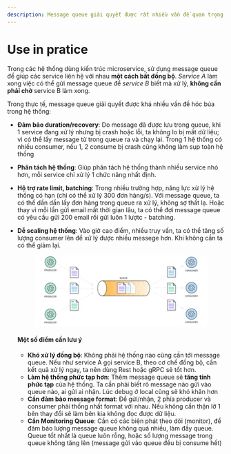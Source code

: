 ```yaml
---
description: Message queue giải quyết được rất nhiều vấn đề quan trọng  trong hệ thống.
---
```


# Use in pratice

Trong các hệ thống dùng kiến trúc microservice, sử dụng message queue để giúp các service liên hệ với nhau **một cách bất đồng bộ**. _Service A_ làm xong việc có thể gửi message queue để _service B_ biết mà xử lý, **không cần phải chờ** service B làm xong.

Trong thực tế, message queue giải quyết được khá nhiều vấn đề hóc búa trong hệ thống:

* **Đảm bảo duration/recovery**: Do message đã được lưu trong queue, khi 1 service đang xử lý nhưng bị crash hoặc lỗi, ta không lo bị mất dữ liệu; vì có thể lấy message từ trong queue ra và chạy lại. Trong 1 hệ thống có nhiều consumer, nếu 1, 2 consume bị crash cũng không làm sụp toàn hệ thống
* **Phân tách hệ thống**: Giúp phân tách hệ thống thành nhiều service nhỏ hơn, mỗi service chỉ xử lý 1 chức năng nhất định.
* **Hộ trợ rate limit, batching**: Trong nhiều trường hợp, năng lực xử lý hệ thống có hạn (chỉ có thể xử lý 300 đơn hàng/s). Với message queue, ta có thể dần dần lấy đơn hàng trong queue ra xử lý, không sợ thất lạ. Hoặc thay vì mỗi lần gửi email mất thời gian lâu, ta có thể đợi message queue có yêu cầu gửi 200 email rồi gửi luôn 1 lượtc - batching.&#x20;
*   **Dễ scaling hệ thống**: Vào giờ cao điểm, nhiều truy vấn, ta có thể tăng số lượng consumer lên để xử lý được nhiều messege hơn. Khi không cần ta có thể giảm lại.

    <figure><img src="../.gitbook/assets/dfwvljwxsamhmxw.webp" alt=""><figcaption></figcaption></figure>

    #### **Một số điểm cần lưu ý**

    * **Khó xử lý đồng bộ**: Không phải hệ thống nào cũng cần tới message queue. Nếu như service A gọi service B, theo cơ chế đồng bộ, cần kết quả xử lý ngay, ta nên dùng Rest hoặc gRPC sẽ tốt hơn.
    * **Làm hệ thống phức tạp hơn**: Thêm message queue sẽ **tăng tính phức tạp** của hệ thống.  Ta cần phải biết rõ message nào gửi vào queue nào, ai gửi ai nhận. Lúc debug ở local cũng sẽ khó khăn hơn
    * **Cần đảm bảo message format**: Để gửi/nhận, 2 phía producer và consumer phải thống nhất format với nhau. Nếu không cẩn thận lỡ 1 bên thay đổi sẽ làm bên kia không đọc được dữ liệu.
    * **Cần Monitoring Queue**: Cần có các biện phát theo dõi (monitor), để đảm bảo lượng message queue không quá nhiều, làm đầy queue. Queue tốt nhất là queue luôn rỗng, hoặc số lượng message trong queue không tăng lên (message gửi vào queue đều bị consume hết)
